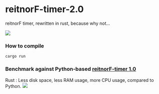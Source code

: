 # reitnorF-timer-2.0
reitnorF timer, rewritten in rust, because why not...

![](https://pbs.twimg.com/media/Fe1_I8xVsAAJp9u?format=jpg&name=small)

### How to compile
`cargo run`

### Benchmark against Python-based [reitnorF-timer 1.0](https://github.com/altilunium/reitnorF-timer)
Rust : Less disk space, less RAM usage, more CPU usage, compared to Python. 
![](https://pbs.twimg.com/media/FfCEBcSUYAEizxl?format=png&name=small)

